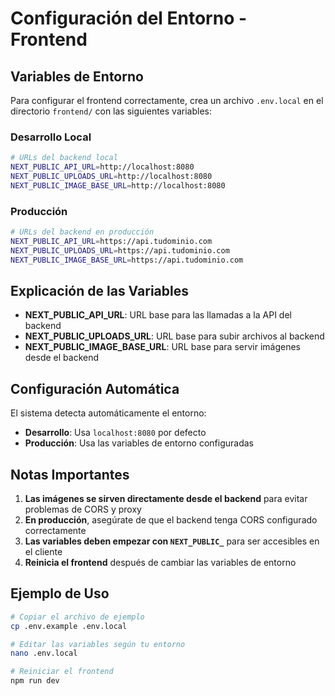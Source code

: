 # Configuración del Entorno - Frontend

## Variables de Entorno

Para configurar el frontend correctamente, crea un archivo `.env.local` en el directorio `frontend/` con las siguientes variables:

### Desarrollo Local
```bash
# URLs del backend local
NEXT_PUBLIC_API_URL=http://localhost:8080
NEXT_PUBLIC_UPLOADS_URL=http://localhost:8080
NEXT_PUBLIC_IMAGE_BASE_URL=http://localhost:8080
```

### Producción
```bash
# URLs del backend en producción
NEXT_PUBLIC_API_URL=https://api.tudominio.com
NEXT_PUBLIC_UPLOADS_URL=https://api.tudominio.com
NEXT_PUBLIC_IMAGE_BASE_URL=https://api.tudominio.com
```

## Explicación de las Variables

- **NEXT_PUBLIC_API_URL**: URL base para las llamadas a la API del backend
- **NEXT_PUBLIC_UPLOADS_URL**: URL base para subir archivos al backend
- **NEXT_PUBLIC_IMAGE_BASE_URL**: URL base para servir imágenes desde el backend

## Configuración Automática

El sistema detecta automáticamente el entorno:
- **Desarrollo**: Usa `localhost:8080` por defecto
- **Producción**: Usa las variables de entorno configuradas

## Notas Importantes

1. **Las imágenes se sirven directamente desde el backend** para evitar problemas de CORS y proxy
2. **En producción**, asegúrate de que el backend tenga CORS configurado correctamente
3. **Las variables deben empezar con `NEXT_PUBLIC_`** para ser accesibles en el cliente
4. **Reinicia el frontend** después de cambiar las variables de entorno

## Ejemplo de Uso

```bash
# Copiar el archivo de ejemplo
cp .env.example .env.local

# Editar las variables según tu entorno
nano .env.local

# Reiniciar el frontend
npm run dev
```
